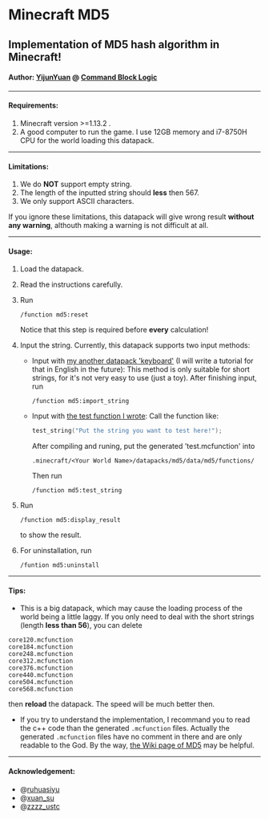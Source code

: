 # Minecraft MD5

## Implementation of MD5 hash algorithm in Minecraft!

#### **Author**: [YijunYuan](https://github.com/YijunYuan/) @ [Command Block Logic](https://github.com/CommandBlockLogic)

------

#### Requirements: 

1. Minecraft version >=1.13.2 .
2. A good computer to run the game. I use 12GB memory and i7-8750H CPU for the world loading this datapack.

------

#### Limitations:

1. We do **NOT** support empty string.
2. The length of the inputted string should **less** then 567.
3. We only support ASCII characters.

If you ignore these limitations, this datapack will give wrong result **without any warning**, althouth making a warning is not difficult at all.

------

#### Usage:

1. Load the datapack.

2. Read the instructions carefully.

3. Run 

   ```
   /function md5:reset
   ```

   Notice that this step is required before **every** calculation!

4. Input the string. Currently, this datapack supports two input methods:

   - Input with [my another datapack 'keyboard'](http://www.mcbbs.net/thread-844160-1-1.html) (I will write a tutorial for that in English in the future): This method is only suitable for short strings, for it's not very easy to use (just a toy). After finishing input, run 

     ```
     /function md5:import_string
     ```

   - Input with [the test function I wrote](https://github.com/YijunYuan/Minecraft_MD5/blob/master/Minecraft_md5/test_string.h): Call the function like: 

     ```c++
     test_string("Put the string you want to test here!");
     ```

     After compiling and runing, put the generated 'test.mcfunction' into 

     ```
     .minecraft/<Your World Name>/datapacks/md5/data/md5/functions/
     ```

     Then run 

     ```
     /function md5:test_string
     ```

5. Run 

   ```
   /function md5:display_result
   ```

   to show the result.

6. For uninstallation, run 

   ```
   /funtion md5:uninstall
   ```

-----

#### Tips: 

- This is a big datapack, which may  cause the loading process of the world being a little laggy. If you only need to deal with the short strings (length **less than 56**), you can delete 

```
core120.mcfunction
core184.mcfunction
core248.mcfunction
core312.mcfunction
core376.mcfunction
core440.mcfunction
core504.mcfunction
core568.mcfunction
```

then **reload** the datapack. The speed will be much better then.

- If you try to understand the implementation, I recommand you to read the c++ code than the generated `.mcfunction` files. Actually the generated `.mcfunction` files have no comment in there and are only readable to the God. By the way, [the Wiki page of MD5](https://en.wikipedia.org/wiki/MD5) may be helpful.

-----

#### Acknowledgement:

- @[ruhuasiyu](https://github.com/ruhuasiyu)
- @[xuan_su](http://www.mcbbs.net/?720449)
- @[zzzz_ustc](https://github.com/ustc-zzzz)